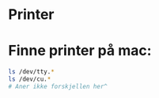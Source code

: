 # Printer



# Finne printer på mac:
```zsh
ls /dev/tty.* 
ls /dev/cu.* 
# Aner ikke forskjellen her^
```


